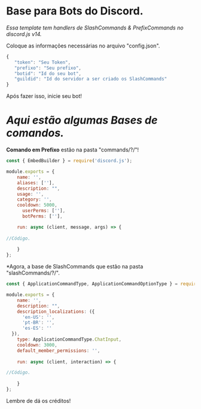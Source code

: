 # Base para Bots do Discord.
 *Essa template tem handlers de SlashCommands & PrefixCommands no discord.js v14.*

Coloque as informações necessárias no arquivo "config.json".
```js
{
   "token": "Seu Token",
   "prefixo": "Seu prefixo",
   "botid": "Id do seu bot",
   "guildid": "Id do servidor a ser criado os SlashCommands"
}
```

Após fazer isso, inicie seu bot!

# *Aqui estão algumas Bases de comandos.*

**Comando em Prefixo** estão na pasta "commands/?/"!
```js
const { EmbedBuilder } = require('discord.js');

module.exports = {
    name: '',
    aliases: [''],
    description: "",
    usage: '',
    category: '',
    cooldown: 5000,
      userPerms: [''],
      botPerms: [''],

    run: async (client, message, args) => {
        
//Código.
    
    }
};
```

*Agora, a base de SlashCommands que estão na pasta "slashCommands/?/".

```js
const { ApplicationCommandType, ApplicationCommandOptionType } = require('discord.js');

module.exports = {
    name: '',
    description: "",
    description_localizations: ({
      'en-US': '',
      'pt-BR': '',
      'es-ES': ''
  }),
    type: ApplicationCommandType.ChatInput,
    cooldown: 3000,
    default_member_permissions: '',
  
    run: async (client, interaction) => {

//Código.
      
    }
};
```

Lembre de dá os créditos!
